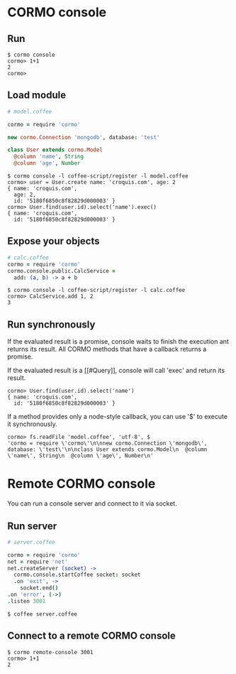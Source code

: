 # CORMO console

## Run

```
$ cormo console
cormo> 1+1
2
cormo>
```

## Load module

```coffeescript
# model.coffee

cormo = require 'cormo'

new cormo.Connection 'mongodb', database: 'test'

class User extends cormo.Model
  @column 'name', String
  @column 'age', Number
```

```
$ cormo console -l coffee-script/register -l model.coffee
cormo> user = User.create name: 'croquis.com', age: 2
{ name: 'croquis.com',
  age: 2,
  id: '5180f6850c8f82829d000003' }
cormo> User.find(user.id).select('name').exec()
{ name: 'croquis.com',
  id: '5180f6850c8f82829d000003' }
```

## Expose your objects

```coffeescript
# calc.coffee
cormo = require 'cormo'
cormo.console.public.CalcService =
  add: (a, b) -> a + b
```

```
$ cormo console -l coffee-script/register -l calc.coffee
cormo> CalcService.add 1, 2
3
```


## Run synchronously

If the evaluated result is a promise, console waits to finish the execution ant returns its result.
All CORMO methods that have a callback returns a promise.

If the evaluated result is a [[#Query]], console will call 'exec' and return its result.

```
cormo> User.find(user.id).select('name')
{ name: 'croquis.com',
  id: '5180f6850c8f82829d000003' }
```

If a method provides only a node-style callback, you can use '$' to execute it synchronously.

```
cormo> fs.readFile 'model.coffee', 'utf-8', $
'cormo = require \'cormo\'\n\nnew cormo.Connection \'mongodb\', database: \'test\'\n\nclass User extends cormo.Model\n  @column \'name\', String\n  @column \'age\', Number\n'
```

# Remote CORMO console

You can run a console server and connect to it via socket.

## Run server

```coffeescript
# server.coffee

cormo = require 'cormo'
net = require 'net'
net.createServer (socket) ->
  cormo.console.startCoffee socket: socket
  .on 'exit', ->
    socket.end()
.on 'error', (->)
.listen 3001
```

```
$ coffee server.coffee
```

## Connect to a remote CORMO console

```
$ cormo remote-console 3001
cormo> 1+1
2
```
